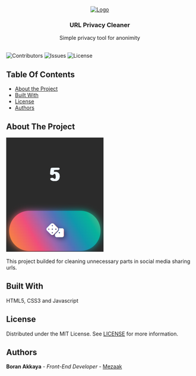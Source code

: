 <br/>
<p align="center">
  <a href="https://github.com/Mezaak/URLPrivacyCleaner" target="_blank">
    <img src="" alt="Logo" width="80" height="80">
  </a>


  
  <h3 align="center">URL Privacy Cleaner</h3>

  <p align="center">
    Simple privacy tool for anonimity
    <br/>
    <br/>
    
    
  </p>
</p>

![Contributors](https://img.shields.io/github/contributors/Mezaak/URLPrivacyCleaner?color=dark-green) ![Issues](https://img.shields.io/github/issues/Mezaak/URLPrivacyCleaner) ![License](https://img.shields.io/github/license/Mezaak/URLPrivacyCleaner) 

## Table Of Contents

* [About the Project](#about-the-project)
* [Built With](#built-with)
* [License](#license)
* [Authors](#authors)


## About The Project



![Screen Shot](https://raw.githubusercontent.com/Mezaak/Chrome-Extension-Project/main/screenshot.png)

This project builded for cleaning unnecessary parts in social media sharing urls.


## Built With

HTML5, CSS3 and Javascript

## License

Distributed under the MIT License. See [LICENSE](https://github.com/Mezaak/URLPrivacyCleaner/blob/main/LICENSE.md) for more information.

## Authors

 **Boran Akkaya** - *Front-End Developer* - [Mezaak](https://github.com/Mezaak)
